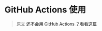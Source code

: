 # GitHub Actions 使用

> 原文 [还不会用 GitHub Actions ？看看这篇](https://github.com/mqyqingfeng/Blog/issues/237)